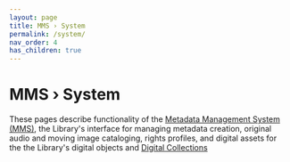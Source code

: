 ```yaml
---
layout: page
title: MMS › System
permalink: /system/
nav_order: 4
has_children: true
---
```


# MMS › System

These pages describe functionality of the [Metadata Management System (MMS)](https://metadata.nypl.org/), the Library's interface for managing metadata creation, original audio and moving image cataloging, rights profiles, and digital assets for the the Library's digital objects and [Digital Collections](/metadata-documentation/dc/)
